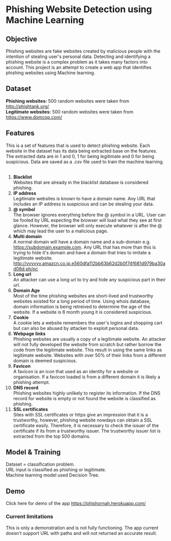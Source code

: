# Phishing Website Detection using Machine Learning
## Objective
Phishing websites are fake websites created by malicious people with the intention of stealing user's personal data. Detecting and identifying a phishing website is a complex problem as it takes many factors into account. This project is an attempt to create a web app that identifies phishing websites using Machine learning.

## Dataset
**Phishing websites:** 500 random websites were taken from http://phishtank.org/ <br />
**Legitimate websites:** 500 random websites were taken from https://www.domcop.com/

## Features
This is a set of features that is used to detect phishing website. Each website in the dataset has its data being extracted base on the features. The extracted data are in 1 and 0, 1 for being legitimate and 0 for being suspicious. Data are saved as a .csv file used to train the machine learning.<br /><br />

1. **Blacklist** <br />
Websites that are already in the blacklist database is considered phishing.
2. **IP address** <br />
Legitimate websites is known to have a domain name. Any URL that includes an IP address is suspicious and can be stealing your data.
3. **@ symbol** <br />
The browser ignores everything before the @ symbol in a URL. User can be fooled by URL expecting the browser will load what they see at first glance. However, the browser will only execute whatever is after the @ which may lead the user to a malicious page.
4. **Multi domain** <br />
A normal domain will have a domain name and a sub-domain e.g. https://subdomain.example.com. Any URL that has more than this is trying to hide it's domain and have a domain that tries to imitate a legitimate website. http://vvvvvv.amazcn.co.jp.e560dfa112bb63b62d2b0f74f681d979ba30ad08d.ph/pc
5. **Long url** <br />
An attacker can use a long url to try and hide any suspicious part in their url.
6. **Domain Age** <br />
Most of the time phishing websites are short-lived and trustworthy websites existed for a long period of time. Using whois database, domain information is being retreived to determine the age of the website. If a website is 6 month young it is considered suspicious. 
7. **Cookie** <br />
A cookie lets a website remembers the user's logins and shopping cart but can also be abused by attacker to exploit personal data.  
8. **Webpage links** <br />
Phishing websites are usually a copy of a legitimate website. An attacker will not fully developed the website from scratch but rather borrow the code from the legitimate website. This result in using the same links as legitimate website. Websites with over 50% of their links from a different domain is deemed suspicious. 
9. **Favicon** <br />
A favicon is an icon that used as an identity for a website or organisation. If a favicon loaded is from a different domain it is likely a phishing attempt.
10. **DNS record** <br />
Phishing websites highly unlikely to register its information. If the DNS record for website is empty or not found the website is classified as phishing.
11. **SSL certificates** <br />
Sites with SSL certificates or https give an impression that it is a trustworthy, however, phishing website nowdays can obtain a SSL certificate easily. Therefore, it is necessary to check the issuer of the certificate if its from a trustworthy issuer. The trustworthy issuer list is extracted from the top 500 domains.

## Model & Training
Dataset = classification problem. <br />
URL input is classified as phishing or legitimate. <br />
Machine learning model used Decision Tree.

## Demo
Click here for demo of the app https://phishornah.herokuapp.com/ <br />
### Current limitations
This is only a demonstration and is not fully functioning. 
The app current doesn't support URL with paths and will not returned an accurate result.




